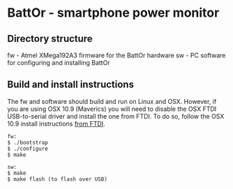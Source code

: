 # BattOr - smartphone power monitor

## Directory structure
fw - Atmel XMega192A3 firmware for the BattOr hardware
sw - PC software for configuring and installing BattOr

## Build and install instructions

The fw and software should build and run on Linux and OSX. However, if you are
using OSX 10.9 (Maverics) you will need to disable the OSX FTDI USB-to-serial
driver and install the one from FTDI. To do so, follow the OSX 10.9 install
instructions [from FTDI](http://www.ftdichip.com/Support/Documents/AppNotes/AN_134_FTDI_Drivers_Installation_Guide_for_MAC_OSX.pdf).

    fw:
    $ ./bootstrap
    $ ./configure
    $ make

    sw:
    $ make
    $ make flash (to flash over USB)
